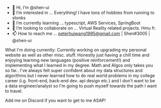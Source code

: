 - 👋 Hi, I’m @shen-ui
- 👀 I’m interested in ... Everything! I have tons of hobbies from running to stonks
- 🌱 I’m currently learning ... typescript, AWS Services, SpringBoot
- 💞️ I’m looking to collaborate on ... Virtual Reality related projects. Hmu fr.
- 📫 How to reach me ... peterhuiwang1995@gmail.com | Shen#3005 | @shen-ui


What I'm doing currently:
Currently working on upgrading my personal website as well as other misc. stuff. 
Honestly just having a chill time and enjoying learning new languages (positive reinforcement!) 
and implementing what I learned in my degree. Math and Algos only takes you so far..
I've always felt super confident about my data structures and algorithms but I never learned
how to do real world problems in my college career (i.g. front-end, back-end dev. api design etc.)
and I don't want to be a data engineer/analyst so I'm going to push myself towards the path
I want to travel. 

Add me on Discord if you want to get to me ASAP!

